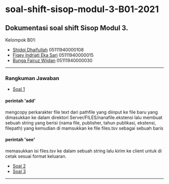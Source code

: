 # soal-shift-sisop-modul-3-B01-2021

Dokumentasi soal shift Sisop Modul 3.
---
Kelompok B01:
- [Shidqi Dhaifullah](https://github.com/shdkong1)	05111940000108
- [Fiqey Indriati Eka Sari](https://github.com/finesaaa)	05111940000015 
- [Bunga Fairuz Wijdan](https://github.com/bungafairuz)	05111940000030

---

### Rangkuman Jawaban 
- [Soal 1](https://github.com/B01-2021/soal-shift-sisop-modul-3-B01-2021/blob/main/soal1/)
#### perintah 'add'
mengcopy perkarakter file text dari pathfile yang diinput ke file baru yang dimasukkan ke dalam direktori Server/FILES/nanafile.ekstensi
lalu membuat sebuah string yang berisi (nama file, publisher, tahun publikasi, ekstensi, filepath) yang kemudian di mamsukkan ke file files.tsv sebagai sebuah baris

#### perintah 'see'
memasukkan isi files.tsv ke dalam sebuah string lalu kirim ke client untuk di cetak sesuai format keluaran.


- [Soal 2](https://github.com/B01-2021/soal-shift-sisop-modul-3-B01-2021/blob/main/soal2/)
- [Soal 3](https://github.com/B01-2021/soal-shift-sisop-modul-3-B01-2021/blob/main/soal3/)
---

